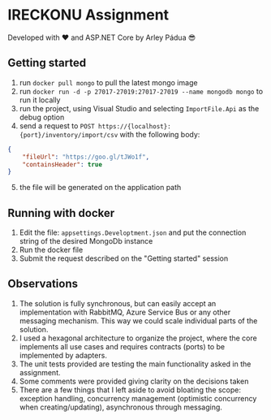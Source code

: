 # IRECKONU Assignment
Developed with ♥ and ASP.NET Core by Arley Pádua 😎


## Getting started

1. run `docker pull mongo` to pull the latest mongo image
2. run `docker run -d -p 27017-27019:27017-27019 --name mongodb mongo` to run it locally
3. run the project, using Visual Studio and selecting `ImportFile.Api` as the debug option
4. send a request to `POST https://{localhost}:{port}/inventory/import/csv` with the following body:
```json
{
    "fileUrl": "https://goo.gl/tJWo1f",
    "containsHeader": true
}
```
5. the file will be generated on the application path

## Running with docker

1. Edit the file: `appsettings.Developtment.json` and put the connection string of the desired MongoDb instance
2. Run the docker file
3. Submit the request described on the "Getting started" session

## Observations

1. The solution is fully synchronous, but can easily accept an implementation with RabbitMQ, Azure Service Bus or any other messaging mechanism. This way we could scale individual parts of the solution.
2. I used a hexagonal architecture to organize the project, where the core implements all use cases and requires contracts (ports) to be implemented by adapters.
3. The unit tests provided are testing the main functionality asked in the assignment.
4. Some comments were provided giving clarity on the decisions taken
5. There are a few things that I left aside to avoid bloating the scope: exception handling, concurrency management (optimistic concurrency when creating/updating), asynchronous through messaging.